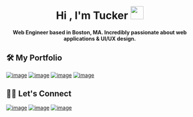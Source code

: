 <h1 align="center"> Hi , I'm Tucker <img src="https://media.giphy.com/media/hvRJCLFzcasrR4ia7z/giphy.gif" width="35"></h1>

<h4 align="center">Web Engineer based in Boston, MA. Incredibly passionate about web applications & UI/UX design.</h4>

## 🛠️ My Portfolio
[![image](https://img.shields.io/badge/Personal%20Website-012619?style=for-the-badge&logo=windowsterminal&labelColor=012619)](https://tuckermassad.com)
[![image](https://img.shields.io/badge/React%20Blog-1cbdee?style=for-the-badge&logo=react&logoColor=FFFFFF&labelColor=1cbdee)](https://tuckermassad.com/blog)
[![image](https://img.shields.io/badge/Codepen%20Profile-0a0a08?style=for-the-badge&logo=codepen&labelColor=0a0a08)](https://codepen.io/tuckermassad)
[![image](https://img.shields.io/badge/Financhle%20%28The%20Wordle%20of%20Finance%29-FFD700?style=for-the-badge&labelColor=FFD700)](https://financhle.com)


## 🙋‍♀️ Let's Connect

[![image](https://img.shields.io/badge/LinkedIn-0077B5?style=for-the-badge&logo=linkedin&logoColor=white)](https://www.linkedin.com/in/TuckerMassad/)
[![image](https://img.shields.io/badge/Twitter-1DA1F2?style=for-the-badge&logo=twitter&logoColor=white)](https://twitter.com/TuckerCodes)
[![image](https://img.shields.io/badge/Gmail-D14836?style=for-the-badge&logo=gmail&logoColor=white)](mailto:tuckermassad@gmail.com)

